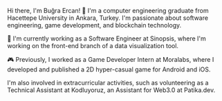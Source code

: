 Hi there, I'm Buğra Ercan! 👋
I'm a computer engineering graduate from Hacettepe University in Ankara, Turkey. I'm passionate about software engineering, game development, and blockchain technology.

🔭 I'm currently working as a Software Engineer at Sinopsis, where I'm working on the front-end branch of a data visualization tool.

🎮 Previously, I worked as a Game Developer Intern at Moralabs, where I developed and published a 2D hyper-casual game for Android and iOS.

I'm also involved in extracurricular activities, such as volunteering as a Technical Assistant at Kodluyoruz, an Assistant for Web3.0 at Patika.dev.
